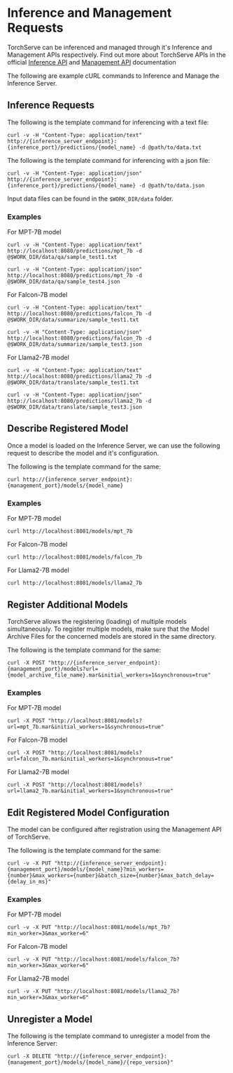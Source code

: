 # Inference and Management Requests
TorchServe can be inferenced and managed through it's Inference and Management APIs respectively. Find out more about TorchServe APIs in the official [Inference API](https://pytorch.org/serve/inference_api.html) and [Management API](https://pytorch.org/serve/management_api.html) documentation

The following are example cURL commands to Inference and Manage the Inference Server.

## Inference Requests
The following is the template command for inferencing with a text file:
```
curl -v -H "Content-Type: application/text" http://{inference_server_endpoint}:{inference_port}/predictions/{model_name} -d @path/to/data.txt
```

The following is the template command for inferencing with a json file:
```
curl -v -H "Content-Type: application/json" http://{inference_server_endpoint}:{inference_port}/predictions/{model_name} -d @path/to/data.json
```

Input data files can be found in the `$WORK_DIR/data` folder.

### Examples 

For MPT-7B model
```
curl -v -H "Content-Type: application/text" http://localhost:8080/predictions/mpt_7b -d @$WORK_DIR/data/qa/sample_test1.txt
```
```
curl -v -H "Content-Type: application/json" http://localhost:8080/predictions/mpt_7b -d @$WORK_DIR/data/qa/sample_test4.json
```

For Falcon-7B model
```
curl -v -H "Content-Type: application/text" http://localhost:8080/predictions/falcon_7b -d @$WORK_DIR/data/summarize/sample_test1.txt
```
```
curl -v -H "Content-Type: application/json" http://localhost:8080/predictions/falcon_7b -d @$WORK_DIR/data/summarize/sample_test3.json
```

For Llama2-7B model
```
curl -v -H "Content-Type: application/text" http://localhost:8080/predictions/llama2_7b -d @$WORK_DIR/data/translate/sample_test1.txt
```
```
curl -v -H "Content-Type: application/json" http://localhost:8080/predictions/llama2_7b -d @$WORK_DIR/data/translate/sample_test3.json
```

## Describe Registered Model
Once a model is loaded on the Inference Server, we can use the following request to describe the model and it's configuration.

The following is the template command for the same:
```
curl http://{inference_server_endpoint}:{management_port}/models/{model_name}
```

### Examples 
For MPT-7B model
```
curl http://localhost:8081/models/mpt_7b
```
For Falcon-7B model
```
curl http://localhost:8081/models/falcon_7b
```
For Llama2-7B model
```
curl http://localhost:8081/models/llama2_7b
```

## Register Additional Models
TorchServe allows the registering (loading) of multiple models simultaneously. To register multiple models, make sure that the Model Archive Files for the concerned models are stored in the same directory.

The following is the template command for the same:
```
curl -X POST "http://{inference_server_endpoint}:{management_port}/models?url={model_archive_file_name}.mar&initial_workers=1&synchronous=true"
```

### Examples 
For MPT-7B model
```
curl -X POST "http://localhost:8081/models?url=mpt_7b.mar&initial_workers=1&synchronous=true"
```
For Falcon-7B model
```
curl -X POST "http://localhost:8081/models?url=falcon_7b.mar&initial_workers=1&synchronous=true"
```
For Llama2-7B model
```
curl -X POST "http://localhost:8081/models?url=llama2_7b.mar&initial_workers=1&synchronous=true"
```

## Edit Registered Model Configuration
The model can be configured after registration using the Management API of TorchServe. 

The following is the template command for the same:
```
curl -v -X PUT "http://{inference_server_endpoint}:{management_port}/models/{model_name}?min_workers={number}&max_workers={number}&batch_size={number}&max_batch_delay={delay_in_ms}"
```

### Examples 
For MPT-7B model
```
curl -v -X PUT "http://localhost:8081/models/mpt_7b?min_worker=3&max_worker=6"
```
For Falcon-7B model
```
curl -v -X PUT "http://localhost:8081/models/falcon_7b?min_worker=3&max_worker=6"
```
For Llama2-7B model
```
curl -v -X PUT "http://localhost:8081/models/llama2_7b?min_worker=3&max_worker=6"
```

## Unregister a Model
The following is the template command to unregister a model from the Inference Server:
```
curl -X DELETE "http://{inference_server_endpoint}:{management_port}/models/{model_name}/{repo_version}"
```
